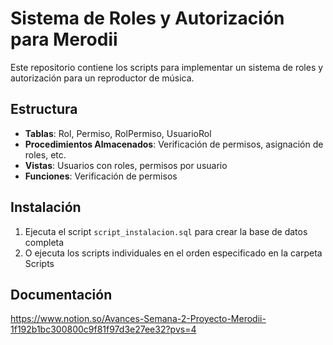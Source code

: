 # Sistema de Roles y Autorización para Merodii

Este repositorio contiene los scripts para implementar un sistema de roles y autorización para un reproductor de música.

## Estructura

- **Tablas**: Rol, Permiso, RolPermiso, UsuarioRol
- **Procedimientos Almacenados**: Verificación de permisos, asignación de roles, etc.
- **Vistas**: Usuarios con roles, permisos por usuario
- **Funciones**: Verificación de permisos

## Instalación

1. Ejecuta el script `script_instalacion.sql` para crear la base de datos completa
2. O ejecuta los scripts individuales en el orden especificado en la carpeta Scripts

## Documentación
https://www.notion.so/Avances-Semana-2-Proyecto-Merodii-1f192b1bc300800c9f81f97d3e27ee32?pvs=4